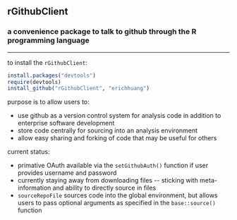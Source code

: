 ## rGithubClient
### a convenience package to talk to github through the R programming language

-----

to install the `rGithubClient`:

```r
install.packages("devtools")
require(devtools)
install_github("rGithubClient", "erichhuang")
```

purpose is to allow users to:
* use github as a version control system for analysis code in addition to enterprise software development
* store code centrally for sourcing into an analysis environment
* allow easy sharing and forking of code that may be useful for others

current status:
* primative OAuth available via the `setGithubAuth()` function if user provides username and password
* currently staying away from downloading files -- sticking with meta-information and ability to directly source in files
* `sourceRepoFile` sources code into the global environment, but allows users to pass optional arguments as specified in the `base::source()` function
